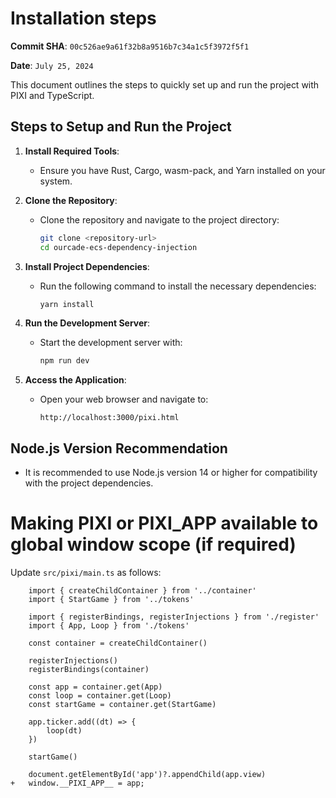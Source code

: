 # Installation steps

**Commit SHA**: `00c526ae9a61f32b8a9516b7c34a1c5f3972f5f1`

**Date**: `July 25, 2024`

This document outlines the steps to quickly set up and run the project with PIXI and TypeScript.

## Steps to Setup and Run the Project

1. **Install Required Tools**:
   - Ensure you have Rust, Cargo, wasm-pack, and Yarn installed on your system.

2. **Clone the Repository**:
   - Clone the repository and navigate to the project directory:
     ```bash
     git clone <repository-url>
     cd ourcade-ecs-dependency-injection
     ```

3. **Install Project Dependencies**:
   - Run the following command to install the necessary dependencies:
     ```bash
     yarn install
     ```

4. **Run the Development Server**:
   - Start the development server with:
     ```bash
     npm run dev
     ```

5. **Access the Application**:
   - Open your web browser and navigate to:
     ```plaintext
     http://localhost:3000/pixi.html
     ```

## Node.js Version Recommendation
- It is recommended to use Node.js version 14 or higher for compatibility with the project dependencies.

# Making PIXI or __PIXI_APP__ available to global window scope (if required)

Update `src/pixi/main.ts` as follows:

```
	import { createChildContainer } from '../container'
	import { StartGame } from '../tokens'

	import { registerBindings, registerInjections } from './register'
	import { App, Loop } from './tokens'

	const container = createChildContainer()

	registerInjections()
	registerBindings(container)

	const app = container.get(App)
	const loop = container.get(Loop)
	const startGame = container.get(StartGame)

	app.ticker.add((dt) => {
		loop(dt)
	})

	startGame()

	document.getElementById('app')?.appendChild(app.view)
+	window.__PIXI_APP__ = app;
```
